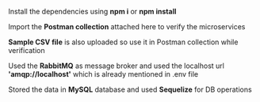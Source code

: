 Install the dependencies using **npm i** or **npm install**

Import the **Postman collection** attached here to verify the microservices

**Sample CSV file** is also uploaded so use it in Postman collection while verification

Used the **RabbitMQ** as message broker and used the localhost url **'amqp://localhost'** which is already mentioned in .env file

Stored the data in **MySQL** database and used **Sequelize** for DB operations
